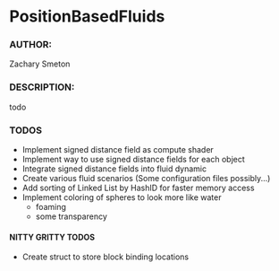 # PositionBasedFluids
### AUTHOR: 
Zachary Smeton
### DESCRIPTION:
todo

### TODOS
- Implement signed distance field as compute shader
- Implement way to use signed distance fields for each object
- Integrate signed distance fields into fluid dynamic
- Create various fluid scenarios (Some configuration files possibly...)
- Add sorting of Linked List by HashID for faster memory access
- Implement coloring of spheres to look more like water
    - foaming
    - some transparency

#### NITTY GRITTY TODOS
- Create struct to store block binding locations